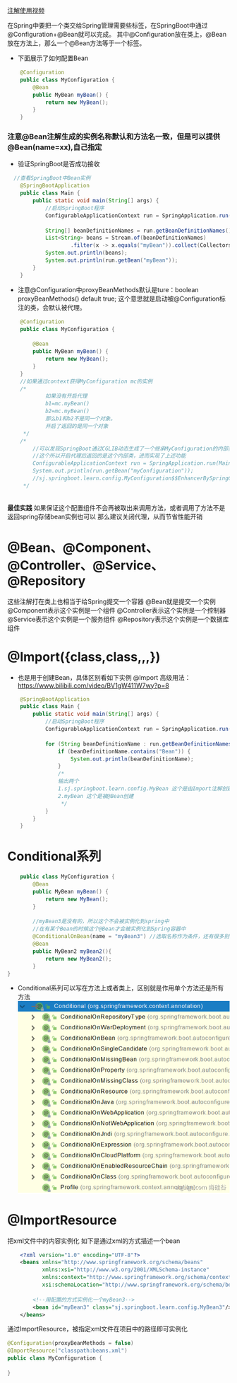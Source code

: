 [注解使用视频](https://www.bilibili.com/video/BV1gW411W7wy?p=1&vd_source=807ad0d72206276bb315597b6f6eb231)

在Spring中要把一个类交给Spring管理需要些<bean>标签，在SpringBoot中通过@Configuration+@Bean就可以完成。
其中@Configuration放在类上，@Bean放在方法上，那么一个@Bean方法等于一个<bean>标签。

* 下面展示了如何配置Bean
```java
    @Configuration
    public class MyConfiguration {
        @Bean
        public MyBean myBean() {
            return new MyBean();
        }
    }
```
### 注意@Bean注解生成的实例名称默认和方法名一致，但是可以提供@Bean(name=xx),自己指定
* 验证SpringBoot是否成功接收

```java
  //查看SpringBoot中Bean实例
    @SpringBootApplication
    public class Main {
        public static void main(String[] args) {
            //启动SpringBoot程序
            ConfigurableApplicationContext run = SpringApplication.run(Main.class, args);
    
            String[] beanDefinitionNames = run.getBeanDefinitionNames();
            List<String> beans = Stream.of(beanDefinitionNames)
                    .filter(x -> x.equals("myBean")).collect(Collectors.toList());
            System.out.println(beans);
            System.out.println(run.getBean("myBean"));
        }
    }
```

* 注意@Configuration中proxyBeanMethods默认是ture：boolean proxyBeanMethods() default true;
这个意思就是启动被@Configuration标注的类，会默认被代理。
```java
    @Configuration
    public class MyConfiguration {
    
        @Bean
        public MyBean myBean() {
            return new MyBean();
        }
    }
    //如果通过context获得MyConfiguration mc的实例
    /*
            如果没有开启代理
            b1=mc.myBean()
            b2=mc.myBean()
            那么b1和b2不是同一个对象。
            开启了返回的是同一个对象
     */
    /*
        //可以发现SpringBoot通过CGLIB动态生成了一个继承MyConfiguration的内部类
        //这个所以开启代理后返回的是这个内部类，进而实现了上述功能
        ConfigurableApplicationContext run = SpringApplication.run(Main.class, args);
        System.out.println(run.getBean("myConfiguration"));
        //sj.springboot.learn.config.MyConfiguration$$EnhancerBySpringCGLIB$$f788ce4d@347bdeef
     */
   
```
**最佳实践**
如果保证这个配置组件不会再被取出来调用方法，或者调用了方法不是返回spring存储bean实例也可以
那么建议关闭代理，从而节省性能开销


# @Bean、@Component、@Controller、@Service、@Repository
这些注解打在类上也相当于给Spring提交一个容器
@Bean就是提交一个实例
@Component表示这个实例是一个组件
@Controller表示这个实例是一个控制器
@Service表示这个实例是一个服务组件
@Repository表示这个实例是一个数据库组件

# @Import({class,class,,,})
* 也是用于创建Bean，具体区别看如下实例
@Import 高级用法： https://www.bilibili.com/video/BV1gW411W7wy?p=8
```java
    @SpringBootApplication
    public class Main {
        public static void main(String[] args) {
            //启动SpringBoot程序
            ConfigurableApplicationContext run = SpringApplication.run(Main.class, args);
    
            for (String beanDefinitionName : run.getBeanDefinitionNames()) {
                if (beanDefinitionName.contains("Bean")) {
                    System.out.println(beanDefinitionName);
                }
                /*
                输出两个
                1.sj.springboot.learn.config.MyBean 这个是由Import注解创建
                2.myBean 这个是被@Bean创建
                 */
            }
        }
    }
```

# Conditional系列
```java
    public class MyConfiguration {
        @Bean
        public MyBean myBean() {
            return new MyBean();
        }
    
        //myBean3是没有的，所以这个不会被实例化到spring中
        //在有某个Bean的时候这个@Bean才会被实例化到Spring容器中
        @ConditionalOnBean(name = "myBean3") //选取名称作为条件，还有很多别的条件可选
        @Bean
        public MyBean2 myBean2(){
            return new MyBean2();
        }
}
```
* Conditional系列可以写在方法上或者类上，区别就是作用单个方法还是所有方法
![conditional系列](img/conditional.png)


# @ImportResource
把xml文件中的内容实例化
如下是通过xml的方式描述一个bean
```xml
    <?xml version="1.0" encoding="UTF-8"?>
    <beans xmlns="http://www.springframework.org/schema/beans"
           xmlns:xsi="http://www.w3.org/2001/XMLSchema-instance"
           xmlns:context="http://www.springframework.org/schema/context"
           xsi:schemaLocation="http://www.springframework.org/schema/beans http://www.springframework.org/schema/beans/spring-beans.xsd http://www.springframework.org/schema/context https://www.springframework.org/schema/context/spring-context.xsd">
    
        <!--用配置的方式实例化一个myBean3-->
        <bean id="myBean3" class="sj.springboot.learn.config.MyBean3"/>
    </beans>
```
通过ImportResource，被指定xml文件在项目中的路径即可实例化
```java
@Configuration(proxyBeanMethods = false)
@ImportResource("classpath:beans.xml")
public class MyConfiguration {

}
```